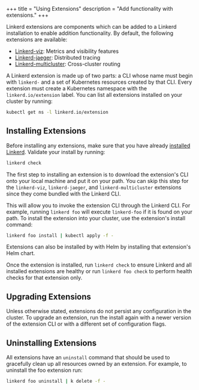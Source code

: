 +++
title = "Using Extensions"
description = "Add functionality with extensions."
+++

Linkerd extensions are components which can be added to a Linkerd
installation to enable addition functionality.  By default, the following
extensions are available:

* [Linkerd-viz](/getting-started/): Metrics and visibility features
* [Linkerd-jaeger](/2/tasks/distributed-tracing/): Distributed tracing
* [Linkerd-multicluster](/2/tasks/multicluster/): Cross-cluster routing

A Linkerd extension is made up of two parts: a CLI whose name must begin with
`linkerd-` and a set of Kubernetes resources created by that CLI.  Every
extension must create a Kubernetes namespace with the `linkerd.io/extension`
label.  You can list all extensions installed on your cluster by running:

```bash
kubectl get ns -l linkerd.io/extension
```

## Installing Extensions

Before installing any extensions, make sure that you have already
[installed Linkerd](/2/tasks/install/).  Validate your install by running:

```bash
linkerd check
```

The first step to installing an extension is to download the extension's CLI
onto your local machine and put it on your path.  You can skip this step for
the `linkerd-viz`, `linkerd-jaeger`, and `linkerd-multicluster` extensions since
they come bundled with the Linkerd CLI.  

This will allow you to invoke the extension CLI through the Linkerd CLI.  For
example, running `linkerd foo` will execute `linkerd-foo` if it is found on your
path.  To install the extension into your cluster, use the extension's install
command:

```bash
linkerd foo install | kubectl apply -f -
```

Extensions can also be installed by with Helm by installing that extension's
Helm chart.

Once the extension is installed, run `linkerd check` to ensure Linkerd and all
installed extensions are healthy or run `linkerd foo check` to perform health
checks for that extension only.

## Upgrading Extensions

Unless otherwise stated, extensions do not persist any configuration in the
cluster.  To upgrade an extension, run the install again with a newer version
of the extension CLI or with a different set of configuration flags.

## Uninstalling Extensions

All extensions have an `uninstall` command that should be used to gracefully
clean up all resources owned by an extension.  For example, to uninstall the
foo extension run:

```bash
linkerd foo uninstall | k delete -f -
```
